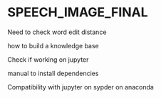 # SPEECH_IMAGE_FINAL

Need to check word edit distance

how to build a knowledge base

Check if working on jupyter

manual to install dependencies

Compatibility with jupyter on sypder on anaconda
